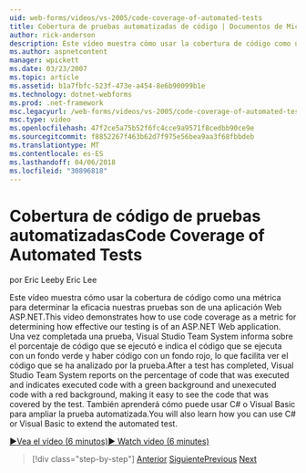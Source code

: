 ```yaml
---
uid: web-forms/videos/vs-2005/code-coverage-of-automated-tests
title: Cobertura de pruebas automatizadas de código | Documentos de Microsoft
author: rick-anderson
description: Este vídeo muestra cómo usar la cobertura de código como una métrica para determinar la eficacia nuestras pruebas son de una aplicación Web ASP.NET. Después de una prueba tiene com...
ms.author: aspnetcontent
manager: wpickett
ms.date: 03/23/2007
ms.topic: article
ms.assetid: b1a7fbfc-523f-473e-a454-8e6b90099b1e
ms.technology: dotnet-webforms
ms.prod: .net-framework
msc.legacyurl: /web-forms/videos/vs-2005/code-coverage-of-automated-tests
msc.type: video
ms.openlocfilehash: 47f2ce5a75b52f6fc4cce9a9571f8cedbb90ce9e
ms.sourcegitcommit: f8852267f463b62d7f975e56bea9aa3f68fbbdeb
ms.translationtype: MT
ms.contentlocale: es-ES
ms.lasthandoff: 04/06/2018
ms.locfileid: "30896818"
---
```

<a name="code-coverage-of-automated-tests"></a><span data-ttu-id="85b20-104">Cobertura de código de pruebas automatizadas</span><span class="sxs-lookup"><span data-stu-id="85b20-104">Code Coverage of Automated Tests</span></span>
====================
<span data-ttu-id="85b20-105">por Eric Lee</span><span class="sxs-lookup"><span data-stu-id="85b20-105">by Eric Lee</span></span>

<span data-ttu-id="85b20-106">Este vídeo muestra cómo usar la cobertura de código como una métrica para determinar la eficacia nuestras pruebas son de una aplicación Web ASP.NET.</span><span class="sxs-lookup"><span data-stu-id="85b20-106">This video demonstrates how to use code coverage as a metric for determining how effective our testing is of an ASP.NET Web application.</span></span> <span data-ttu-id="85b20-107">Una vez completada una prueba, Visual Studio Team System informa sobre el porcentaje de código que se ejecutó e indica el código que se ejecuta con un fondo verde y haber código con un fondo rojo, lo que facilita ver el código que se ha analizado por la prueba.</span><span class="sxs-lookup"><span data-stu-id="85b20-107">After a test has completed, Visual Studio Team System reports on the percentage of code that was executed and indicates executed code with a green background and unexecuted code with a red background, making it easy to see the code that was covered by the test.</span></span> <span data-ttu-id="85b20-108">También aprenderá cómo puede usar C# o Visual Basic para ampliar la prueba automatizada.</span><span class="sxs-lookup"><span data-stu-id="85b20-108">You will also learn how you can use C# or Visual Basic to extend the automated test.</span></span>

[<span data-ttu-id="85b20-109">&#9654;Vea el vídeo (6 minutos)</span><span class="sxs-lookup"><span data-stu-id="85b20-109">&#9654; Watch video (6 minutes)</span></span>](https://channel9.msdn.com/Blogs/ASP-NET-Site-Videos/code-coverage-of-automated-tests)

> [!div class="step-by-step"]
> <span data-ttu-id="85b20-110">[Anterior](measuring-the-business-value-of-ajax.md)
> [Siguiente](custom-extraction-rules-and-coded-web-tests.md)</span><span class="sxs-lookup"><span data-stu-id="85b20-110">[Previous](measuring-the-business-value-of-ajax.md)
[Next](custom-extraction-rules-and-coded-web-tests.md)</span></span>
